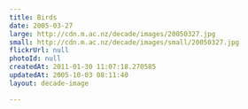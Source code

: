 ```yaml
---
title: Birds
date: 2005-03-27
large: http://cdn.m.ac.nz/decade/images/20050327.jpg
small: http://cdn.m.ac.nz/decade/images/small/20050327.jpg
flickrUrl: null
photoId: null
createdAt: 2011-01-30 11:07:18.270585
updatedAt: 2005-10-03 08:11:40
layout: decade-image

---
```


